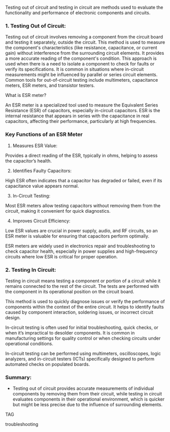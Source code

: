 Testing out of circuit and testing in circuit are methods used to evaluate the functionality and performance of electronic components and circuits.

### 1. Testing Out of Circuit:

Testing out of circuit involves removing a component from the circuit board and testing it separately, outside the circuit. This method is used to measure the component's characteristics (like resistance, capacitance, or current gain) without interference from the surrounding circuit elements. It provides a more accurate reading of the component's  condition. This approach is  used when there is a need to isolate a component to check for faults or verify its specifications. It is common in situations where in-circuit measurements might be influenced by parallel or series circuit elements. Common tools for out-of-circuit testing include multimeters, capacitance meters, ESR meters, and transistor testers.

What is ESR meter?

An ESR meter is a specialized tool used to measure the Equivalent Series Resistance (ESR) of capacitors, especially in-circuit capacitors. ESR is the internal resistance that appears in series with the capacitance in real capacitors, affecting their performance, particularly at high frequencies.

### Key Functions of an ESR Meter

1. Measures ESR Value:

Provides a direct reading of the ESR, typically in ohms, helping to assess the capacitor’s health.

2. Identifies Faulty Capacitors:

High ESR often indicates that a capacitor has degraded or failed, even if its capacitance value appears normal.

3. In-Circuit Testing:

Most ESR meters allow testing capacitors without removing them from the circuit, making it convenient for quick diagnostics.

4. Improves Circuit Efficiency:

Low ESR values are crucial in power supply, audio, and RF circuits, so an ESR meter is valuable for ensuring that capacitors perform optimally.

ESR meters are widely used in electronics repair and troubleshooting to check capacitor health, especially in power supplies and high-frequency circuits where low ESR is critical for proper operation.

### 2. Testing In Circuit:

Testing in circuit means testing a component or portion of a circuit while it remains connected to the rest of the circuit. The tests are performed with the component in its operational position on the circuit board.

This method is used to quickly diagnose issues or verify the performance of components within the context of the entire circuit. It helps to identify faults caused by component interaction, soldering issues, or incorrect circuit design.

In-circuit testing is often used for initial troubleshooting, quick checks, or when it’s impractical to desolder components. It is common in manufacturing settings for quality control or when checking circuits under operational conditions.

In-circuit testing can be performed using multimeters, oscilloscopes, logic analyzers, and in-circuit testers (ICTs) specifically designed to perform automated checks on populated boards.

### Summary:

- Testing out of circuit provides accurate measurements of individual components by removing them from their circuit, while testing in circuit evaluates components in their operational environment, which is quicker but might be less precise due to the influence of surrounding elements.

TAG

troubleshooting
